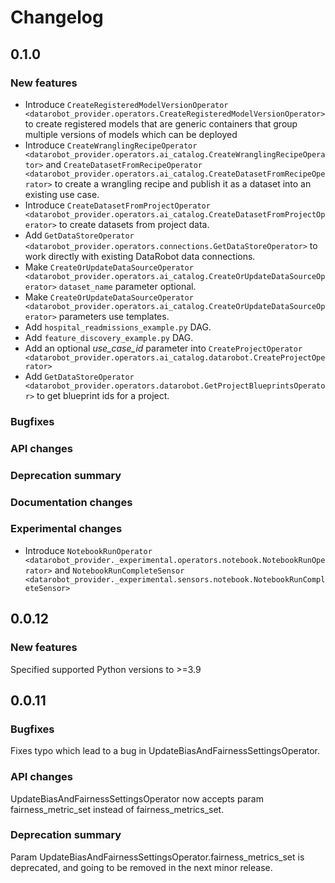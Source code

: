 # Changelog

## 0.1.0

### New features
- Introduce `CreateRegisteredModelVersionOperator <datarobot_provider.operators.CreateRegisteredModelVersionOperator>`
to create registered models that are generic containers that group multiple versions of models which can be deployed
- Introduce `CreateWranglingRecipeOperator <datarobot_provider.operators.ai_catalog.CreateWranglingRecipeOperator>`
and `CreateDatasetFromRecipeOperator <datarobot_provider.operators.ai_catalog.CreateDatasetFromRecipeOperator>`
to create a wrangling recipe and publish it as a dataset into an existing use case.
- Introduce `CreateDatasetFromProjectOperator <datarobot_provider.operators.ai_catalog.CreateDatasetFromProjectOperator>`
to create datasets from project data.
- Add `GetDataStoreOperator <datarobot_provider.operators.connections.GetDataStoreOperator>` to work directly with existing DataRobot data connections.
- Make `CreateOrUpdateDataSourceOperator <datarobot_provider.operators.ai_catalog.CreateOrUpdateDataSourceOperator>` `dataset_name` parameter optional.
- Make `CreateOrUpdateDataSourceOperator <datarobot_provider.operators.ai_catalog.CreateOrUpdateDataSourceOperator>` parameters use templates.
- Add `hospital_readmissions_example.py` DAG.
- Add `feature_discovery_example.py` DAG.
- Add an optional *use_case_id* parameter into `CreateProjectOperator <datarobot_provider.operators.ai_catalog.datarobot.CreateProjectOperator>`
- Add `GetDataStoreOperator <datarobot_provider.operators.datarobot.GetProjectBlueprintsOperator>` to get blueprint ids for a project.

### Bugfixes

### API changes

### Deprecation summary

### Documentation changes

### Experimental changes

- Introduce `NotebookRunOperator <datarobot_provider._experimental.operators.notebook.NotebookRunOperator>`
and `NotebookRunCompleteSensor <datarobot_provider._experimental.sensors.notebook.NotebookRunCompleteSensor>`

## 0.0.12

### New features

Specified supported Python versions to >=3.9

## 0.0.11

### Bugfixes

Fixes typo which lead to a bug in UpdateBiasAndFairnessSettingsOperator.

### API changes

UpdateBiasAndFairnessSettingsOperator now accepts param fairness_metric_set instead of fairness_metrics_set.

### Deprecation summary

Param UpdateBiasAndFairnessSettingsOperator.fairness_metrics_set is deprecated, and going to be removed in the next minor release.
